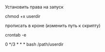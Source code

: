 Установить права на запуск

chmod +x userdir

прописать в кроне (изменить путь к скрипту)

crontab -e

0 */3 * * * bash /path/userdir
